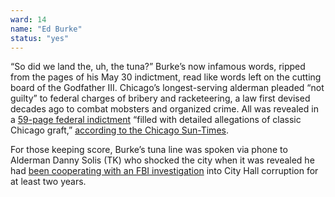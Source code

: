 ```yaml
---
ward: 14
name: "Ed Burke"
status: "yes"
---
```


“So did we land the, uh, the tuna?” Burke’s now infamous words, ripped from the pages of his May 30 indictment, read like words left on the cutting board of the Godfather III. Chicago’s longest-serving alderman pleaded “not guilty” to federal charges of bribery and racketeering, a law first devised decades ago to combat mobsters and organized crime. All was revealed in a [59-page federal indictment](https://news.wttw.com/sites/default/files/article/file-attachments/20559263-0--26948.pdf) “filled with detailed allegations of classic Chicago graft,” [according to the Chicago Sun-Times](https://chicago.suntimes.com/2019/5/30/18646020/chicago-alderman-edward-burke-indictment). 

For those keeping score, Burke’s tuna line was spoken via phone to Alderman Danny Solis (TK) who shocked the city when it was revealed he had [been cooperating with an FBI investigation](https://www.chicagotribune.com/news/local/politics/ct-met-chicago-politicians-react-solis-burke-20190129-story.html#nt=instory-link) into City Hall corruption for at least two years.